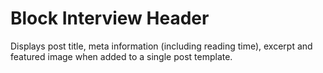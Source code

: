 # Block Interview Header

Displays post title, meta information (including reading time), excerpt and featured image when added to a single post template.
